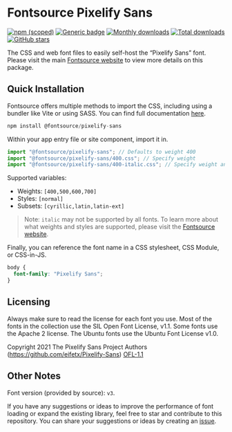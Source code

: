 # Fontsource Pixelify Sans

[![npm (scoped)](https://img.shields.io/npm/v/@fontsource/pixelify-sans?color=brightgreen)](https://www.npmjs.com/package/@fontsource/pixelify-sans) [![Generic badge](https://img.shields.io/badge/fontsource-passing-brightgreen)](https://github.com/fontsource/fontsource) [![Monthly downloads](https://badgen.net/npm/dm/@fontsource/pixelify-sans)](https://github.com/fontsource/fontsource) [![Total downloads](https://badgen.net/npm/dt/@fontsource/pixelify-sans)](https://github.com/fontsource/fontsource) [![GitHub stars](https://img.shields.io/github/stars/fontsource/fontsource.svg?style=social&label=Star)](https://github.com/fontsource/fontsource/stargazers)

The CSS and web font files to easily self-host the “Pixelify Sans” font. Please visit the main [Fontsource website](https://fontsource.org/fonts/pixelify-sans) to view more details on this package.

## Quick Installation

Fontsource offers multiple methods to import the CSS, including using a bundler like Vite or using SASS. You can find full documentation [here](https://fontsource.org/docs/getting-started/introduction).

```javascript
npm install @fontsource/pixelify-sans
```

Within your app entry file or site component, import it in.

```javascript
import "@fontsource/pixelify-sans"; // Defaults to weight 400
import "@fontsource/pixelify-sans/400.css"; // Specify weight
import "@fontsource/pixelify-sans/400-italic.css"; // Specify weight and style
```

Supported variables:
- Weights: `[400,500,600,700]`
- Styles: `[normal]`
- Subsets: `[cyrillic,latin,latin-ext]`

> Note: `italic` may not be supported by all fonts. To learn more about what weights and styles are supported, please visit the [Fontsource website](https://fontsource.org/fonts/pixelify-sans).

Finally, you can reference the font name in a CSS stylesheet, CSS Module, or CSS-in-JS.

```css
body {
  font-family: "Pixelify Sans";
}
```

## Licensing
Always make sure to read the license for each font you use. Most of the fonts in the collection use the SIL Open Font License, v1.1. Some fonts use the Apache 2 license. The Ubuntu fonts use the Ubuntu Font License v1.0.

Copyright 2021 The Pixelify Sans Project Authors (https://github.com/eifetx/Pixelify-Sans)
[OFL-1.1](https://openfontlicense.org)

## Other Notes
Font version (provided by source): `v3`.

If you have any suggestions or ideas to improve the performance of font loading or expand the existing library, feel free to star and contribute to this repository. You can share your suggestions or ideas by creating an [issue](https://github.com/fontsource/fontsource/issues).